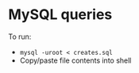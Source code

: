 # MySQL queries

To run:

 - <code>mysql -uroot < creates.sql </code>
 - Copy/paste file contents into shell
